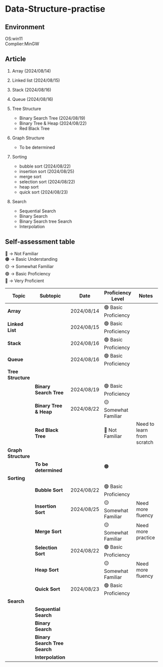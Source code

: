 # Data-Structure-practise
## Environment
OS:win11  
Complier:MinGW  


## Article 
1. Array (2024/08/14) 
2. Linked list (2024/08/15) 
3. Stack (2024/08/16) 
4. Queue (2024/08/16) 
5. Tree Structure  
    * Binary Search Tree  (2024/08/19) 
    * Binary Tree & Heap  (2024/08/22) 
    * Red Black Tree 
6. Graph Structure 
    * To be determined
7. Sorting
    * bubble sort (2024/08/22) 
    * insertion sort (2024/08/25) 
    * merge sort 
    * selection sort (2024/08/22) 
    * heap sort 
    * quick sort (2024/08/23) 

8. Search
    * Sequential Search
    * Binary Search
    * Binary Search tree Search
    * Interpolation


##  Self-assessment table 

🔴 -> Not Familiar    
🟠 -> Basic Understanding  
🟡 -> Somewhat Familiar  
🟢 -> Basic Proficiency   
🔵 -> Very Proficient 



| Topic              | Subtopic                        | Date         | Proficiency Level       | Notes                                    |
|--------------------|---------------------------------|--------------|-------------------------|------------------------------------------|
| **Array**          |                                 | 2024/08/14   | 🟢 Basic Proficiency   |                                          |
| **Linked List**    |                                 | 2024/08/15   | 🟢 Basic Proficiency   |                                          |
| **Stack**          |                                 | 2024/08/16   | 🟢 Basic Proficiency   |                                          |
| **Queue**          |                                 | 2024/08/16   | 🟢 Basic Proficiency   |                                          |
| **Tree Structure** |                                 |              |                         |                                          |
|                    | **Binary Search Tree**          | 2024/08/19   | 🟢 Basic Proficiency   |                                          |
|                    | **Binary Tree & Heap**          | 2024/08/22   | 🟡 Somewhat Familiar   |                                          |
|                    | **Red Black Tree**              |              | 🔴 Not Familiar        | Need to learn from scratch               |
| **Graph Structure**|                                 |              |                         |                                          |
|                    | **To be determined**            |              | 🟠                     |                                          |
| **Sorting**        |                                 |              |                         |                                          |
|                    | **Bubble Sort**                 | 2024/08/22   | 🟢 Basic Proficiency   |                                          |
|                    | **Insertion Sort**              | 2024/08/25   | 🟡 Somewhat Familiar   | Need more fluency                        |
|                    | **Merge Sort**                  |              | 🟡 Somewhat Familiar   | Need more practice                       |
|                    | **Selection Sort**              | 2024/08/22   | 🟢 Basic Proficiency   |                                          |
|                    | **Heap Sort**                   |              | 🟡 Somewhat Familiar   | Need more fluency                        |
|                    | **Quick Sort**                  | 2024/08/23   | 🟢 Basic Proficiency   |                                          |
| **Search**         |                                 |              |                         |                                         |
|                    | **Sequential Search**           |              |                         |                                         |
|                    | **Binary Search**               |              |                         |                                         |
|                    | **Binary Search Tree Search**   |              |                         |                                          |
|                    | **Interpolation**               |              |                         |                                         |

